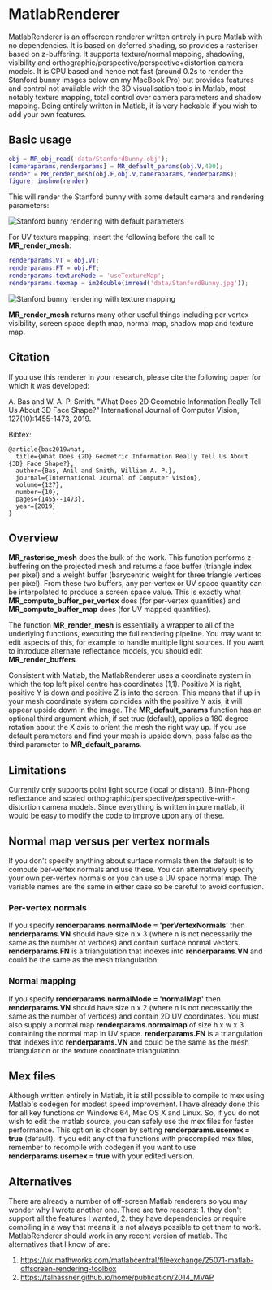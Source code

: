 # MatlabRenderer

MatlabRenderer is an offscreen renderer written entirely in pure Matlab with no dependencies. It is based on deferred shading, so provides a rasteriser based on z-buffering. It supports texture/normal mapping, shadowing, visibility and orthographic/perspective/perspective+distortion camera models. It is CPU based and hence not fast (around 0.2s to render the Stanford bunny images below on my MacBook Pro) but provides features and control not available with the 3D visualisation tools in Matlab, most notably texture mapping, total control over camera parameters and shadow mapping. Being entirely written in Matlab, it is very hackable if you wish to add your own features.

## Basic usage

```matlab
obj = MR_obj_read('data/StanfordBunny.obj');
[cameraparams,renderparams] = MR_default_params(obj.V,400);
render = MR_render_mesh(obj.F,obj.V,cameraparams,renderparams);
figure; imshow(render)
```

This will render the Stanford bunny with some default camera and rendering parameters:

![Stanford bunny rendering with default parameters](/example1.jpg?raw=true "Stanford bunny rendering with default parameters")

For UV texture mapping, insert the following before the call to **MR_render_mesh**:

```matlab
renderparams.VT = obj.VT;
renderparams.FT = obj.FT;
renderparams.textureMode = 'useTextureMap';
renderparams.texmap = im2double(imread('data/StanfordBunny.jpg'));
```

![Stanford bunny rendering with texture mapping](/example2.jpg?raw=true "Stanford bunny rendering with texture mapping")

**MR_render_mesh** returns many other useful things including per vertex visibility, screen space depth map, normal map, shadow map and texture map.

## Citation

If you use this renderer in your research, please cite the following paper for which it was developed:

A. Bas and W. A. P. Smith. "What Does 2D Geometric Information Really Tell Us About 3D Face Shape?" International Journal of Computer Vision, 127(10):1455-1473, 2019.

Bibtex:

    @article{bas2019what,
      title={What Does {2D} Geometric Information Really Tell Us About {3D} Face Shape?},
      author={Bas, Anil and Smith, William A. P.},
      journal={International Journal of Computer Vision},
      volume={127},
      number={10},
      pages={1455--1473},
      year={2019}
    }

## Overview

**MR_rasterise_mesh** does the bulk of the work. This function performs z-buffering on the projected mesh and returns a face buffer (triangle index per pixel) and a weight buffer (barycentric weight for three triangle vertices per pixel). From these two buffers, any per-vertex or UV space quantity can be interpolated to produce a screen space value. This is exactly what **MR_compute_buffer_per_vertex** does (for per-vertex quantities) and **MR_compute_buffer_map** does (for UV mapped quantities).

The function **MR_render_mesh** is essentially a wrapper to all of the underlying functions, executing the full rendering pipeline. You may want to edit aspects of this, for example to handle multiple light sources. If you want to introduce alternate reflectance models, you should edit **MR_render_buffers**.

Consistent with Matlab, the MatlabRenderer uses a coordinate system in which the top left pixel centre has coordinates (1,1). Positive X is right, positive Y is down and positive Z is into the screen. This means that if up in your mesh coordinate system coincides with the positive Y axis, it will appear upside down in the image. The **MR_default_params** function has an optional third argument which, if set true (default), applies a 180 degree rotation about the X axis to orient the mesh the right way up. If you use default parameters and find your mesh is upside down, pass false as the third parameter to **MR_default_params**.

## Limitations

Currently only supports point light source (local or distant), Blinn-Phong reflectance and scaled orthographic/perspective/perspective-with-distortion camera models. Since everything is written in pure matlab, it would be easy to modify the code to improve upon any of these.

## Normal map versus per vertex normals

If you don't specify anything about surface normals then the default is to compute per-vertex normals and use these. You can alternatively specify your own per-vertex normals or you can use a UV space normal map. The variable names are the same in either case so be careful to avoid confusion. 

### Per-vertex normals

If you specify **renderparams.normalMode = 'perVertexNormals'** then **renderparams.VN** should have size n x 3 (where n is not necessarily the same as the number of vertices) and contain surface normal vectors. **renderparams.FN** is a triangulation that indexes into **renderparams.VN** and could be the same as the mesh triangulation. 

### Normal mapping

If you specify **renderparams.normalMode = 'normalMap'** then **renderparams.VN** should have size n x 2 (where n is not necessarily the same as the number of vertices) and contain 2D UV coordinates. You must also supply a normal map **renderparams.normalmap** of size h x w x 3 containing the normal map in UV space. **renderparams.FN** is a triangulation that indexes into **renderparams.VN** and could be the same as the mesh triangulation or the texture coordinate triangulation.

## Mex files

Although written entirely in Matlab, it is still possible to compile to mex using Matlab's codegen for modest speed improvement. I have already done this for all key functions on Windows 64, Mac OS X and Linux. So, if you do not wish to edit the matlab source, you can safely use the mex files for faster performance. This option is chosen by setting **renderparams.usemex = true** (default). If you edit any of the functions with precompiled mex files, remember to recompile with codegen if you want to use **renderparams.usemex = true** with your edited version.

## Alternatives

There are already a number of off-screen Matlab renderers so you may wonder why I wrote another one. There are two reasons: 1. they don't support all the features I wanted, 2. they have dependencies or require compiling in a way that means it is not always possible to get them to work. MatlabRenderer should work in any recent version of matlab. The alternatives that I know of are:

1. https://uk.mathworks.com/matlabcentral/fileexchange/25071-matlab-offscreen-rendering-toolbox
2. https://talhassner.github.io/home/publication/2014_MVAP
